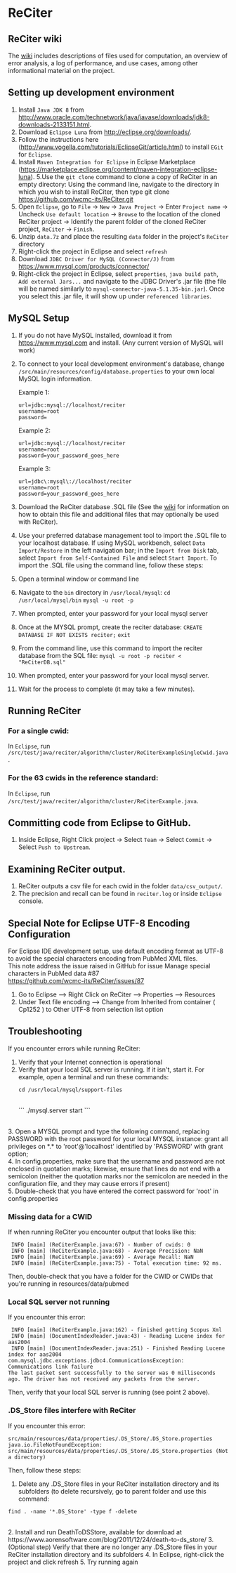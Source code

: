 # ReCiter

## ReCiter wiki
The <a href="../../wiki">wiki</a> includes descriptions of files used for computation, an overview of error analysis, a log of performance, and use cases, among other informational material on the project.

## Setting up development environment
1. Install `Java JDK 8` from http://www.oracle.com/technetwork/java/javase/downloads/jdk8-downloads-2133151.html.
2. Download `Eclipse Luna` from http://eclipse.org/downloads/.
3. Follow the instructions here (http://www.vogella.com/tutorials/EclipseGit/article.html) to install `EGit` for `Eclipse`.
4. Install `Maven Integration for Eclipse` in Eclipse Marketplace (https://marketplace.eclipse.org/content/maven-integration-eclipse-luna).
5.Use the `git clone` command to clone a copy of ReCiter in an empty directory: Using the command line, navigate to the directory in which you wish to install ReCiter, then type git clone https://github.com/wcmc-its/ReCiter.git
6. Open `Eclipse`, go to `File` -> `New` -> `Java Project` -> Enter `Project name` -> Uncheck `Use default location` -> `Browse` to the location of the cloned ReCiter project -> Identify the parent folder of the cloned ReCiter project, `ReCiter` -> `Finish`.
7. Unzip `data.7z` and place the resulting `data` folder in the project's `ReCiter` directory
8. Right-click the project in Eclipse and select `refresh`
9. Download `JDBC Driver for MySQL (Connector/J)` from https://www.mysql.com/products/connector/
10. Right-click the project in Eclipse, select `properties`, `java build path`, `Add external Jars...` and navigate to the JDBC Driver's .jar file (the file will be named similarly to `mysql-connector-java-5.1.35-bin.jar`). Once you select this .jar file, it will show up under `referenced libraries`.

## MySQL Setup
1. If you do not have MySQL installed, download it from https://www.mysql.com and install. (Any current version of MySQL will work) 
2. To connect to your local development environment's database, change `/src/main/resources/config/database.properties` to your own local MySQL login information.

	Example 1:
	```
	url=jdbc:mysql://localhost/reciter
	username=root
	password=
	```
	Example 2:
	```
	url=jdbc:mysql://localhost/reciter
	username=root
	password=your_password_goes_here
	```
	Example 3:
	```
	url=jdbc\:mysql\://localhost/reciter
	username=root
	password=your_password_goes_here
	```
3. Download the ReCiter database .SQL file (See the <a href="../../wiki">wiki</a> for information on how to obtain this file and additional files that may optionally be used with ReCiter).
4. Use your preferred database management tool to import the .SQL file to your localhost database. If using MySQL workbench, select `Data Import/Restore` in the left navigation bar; in the `Import from Disk` tab, select `Import from Self-Contained File` and select `Start Import`. To import the .SQL file using the command line, follow these steps:

1. Open a terminal window or command line
2. Navigate to the `bin` directory in `/usr/local/mysql`:
	`cd /usr/local/mysql/bin`
	`mysql -u root -p`
3. When prompted, enter your password for your local mysql server
4. Once at the MYSQL prompt, create the reciter database:
	`CREATE DATABASE IF NOT EXISTS reciter;`
	`exit`
5. From the command line, use this command to import the reciter database from the SQL file:
	`mysql -u root -p reciter < "ReCiterDB.sql"`
6. When prompted, enter your password for your local mysql server.
7. Wait for the process to complete (it may take a few minutes).

## Running ReCiter

### For a single cwid:
In `Eclipse`, run `/src/test/java/reciter/algorithm/cluster/ReCiterExampleSingleCwid.java`.

### For the 63 cwids in the reference standard:
In `Eclipse`, run `/src/test/java/reciter/algorithm/cluster/ReCiterExample.java`.

## Committing code from Eclipse to GitHub.
1. Inside Eclipse, Right Click project -> Select `Team` -> Select `Commit` -> Select `Push to Upstream`.

## Examining ReCiter output.
1. ReCiter outputs a csv file for each cwid in the folder `data/csv_output/`.
2. The precision and recall can be found in `reciter.log` or inside `Eclipse` console.

## Special Note for Eclipse UTF-8 Encoding Configuration

For Eclipse IDE development setup, use default encoding format as UTF-8 to avoid the special characters encoding from PubMed XML files.  <br>
This note address the issue raised in GitHub for issue Manage special characters in PubMed data #87  <br>
https://github.com/wcmc-its/ReCiter/issues/87 <br>
1. Go to Eclipse --> Right Click on ReCiter --> Properties --> Resources  <br>
2. Under Text file encoding -->  Change from Inherited from container ( Cp1252 ) to Other UTF-8 from selection list option <br>

## Troubleshooting

If you encounter errors while running ReCiter:<br>
1. Verify that your Internet connection is operational<br>
2. Verify that your local SQL server is running. If it isn't, start it. For example, open a terminal and run these commands:<br>
	```
	cd /usr/local/mysql/support-files
	```
	<br>
	```
	./mysql.server start
	```
<br>
3. Open a MYSQL prompt and type the following command, replacing PASSWORD with the root password for your local MYSQL instance: grant all privileges on *.* to 'root'@'localhost' identified by 'PASSWORD' with grant option;<br>
4. In config.properties, make sure that the username and password are not enclosed in quotation marks; likewise, ensure that lines do not end with a semicolon (neither the quotation marks nor the semicolon are needed in the configuration file, and they may cause errors if present)<br>
5. Double-check that you have entered the correct password for 'root' in config.properties<br>

### Missing data for a CWID

If when running ReCiter you encounter output that looks like this:
```
 INFO [main] (ReCiterExample.java:67) - Number of cwids: 0
 INFO [main] (ReCiterExample.java:68) - Average Precision: NaN
 INFO [main] (ReCiterExample.java:69) - Average Recall: NaN
 INFO [main] (ReCiterExample.java:75) - Total execution time: 92 ms.
 ```
Then, double-check that you have a folder for the CWID or CWIDs that you're running in resources/data/pubmed

### Local SQL server not running

If you encounter this error:
```
 INFO [main] (ReCiterExample.java:162) - finished getting Scopus Xml
 INFO [main] (DocumentIndexReader.java:43) - Reading Lucene index for aas2004
 INFO [main] (DocumentIndexReader.java:251) - Finished Reading Lucene index for aas2004
com.mysql.jdbc.exceptions.jdbc4.CommunicationsException: Communications link failure
The last packet sent successfully to the server was 0 milliseconds ago. The driver has not received any packets from the server.
```
Then, verify that your local SQL server is running (see point 2 above).

### .DS_Store files interfere with ReCiter

If you encounter this error:
```
src/main/resources/data/properties/.DS_Store/.DS_Store.properties
java.io.FileNotFoundException: src/main/resources/data/properties/.DS_Store/.DS_Store.properties (Not a directory)
```
Then, follow these steps:

1. Delete any .DS_Store files in your ReCiter installation directory and its subfolders (to delete recursively, go to parent folder and use this command:<br>
```
find . -name '*.DS_Store' -type f -delete
```
<br>
2. Install and run DeathToDSStore, available for download at https://www.aorensoftware.com/blog/2011/12/24/death-to-ds_store/
3. (Optional step) Verify that there are no longer any .DS_Store files in your ReCiter installation directory and its subfolders
4. In Eclipse, right-click the project and click refresh
5. Try running again
